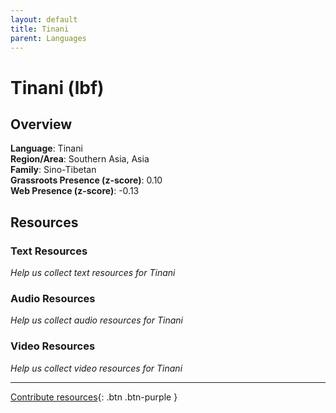 ```yaml
---
layout: default
title: Tinani
parent: Languages
---
```


# Tinani (lbf)

## Overview

**Language**: Tinani  
**Region/Area**: Southern Asia, Asia  
**Family**: Sino-Tibetan  
**Grassroots Presence (z-score)**: 0.10  
**Web Presence (z-score)**: -0.13  

## Resources

### Text Resources
*Help us collect text resources for Tinani*

### Audio Resources
*Help us collect audio resources for Tinani*

### Video Resources
*Help us collect video resources for Tinani*

---

[Contribute resources](https://forms.office.com/e/1SfLJx3u1r){: .btn .btn-purple }
